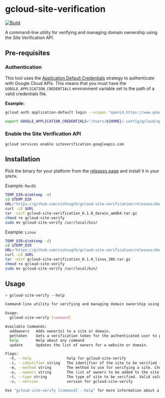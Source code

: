 # gcloud-site-verification

[![Build](https://github.com/vishnugth/gcloud-site-verification/actions/workflows/release.yml/badge.svg)](https://github.com/vishnugth/gcloud-site-verification/actions/workflows/release.yml)

A command-line utility for verifying and managing domain ownership using the Site Verification API.

## Pre-requisites

### Authentication

This tool uses the [Application Default Credentials](https://cloud.google.com/docs/authentication/production) strategy to authenticate with Google Cloud APIs. This means that you must have the `GOOGLE_APPLICATION_CREDENTIALS` environment variable set to the path of a valid credentials file.

**Example:**

```bash
gcloud auth application-default login --scopes "openid,https://www.googleapis.com/auth/userinfo.email,https://www.googleapis.com/auth/cloud-platform,https://www.googleapis.com/auth/sqlservice.login,https://www.googleapis.com/auth/siteverification,https://www.googleapis.com/auth/accounts.reauth"

export GOOGLE_APPLICATION_CREDENTIALS="/Users/${HOME}/.config/gcloud/application_default_credentials.json"
```

### Enable the Site Verification API

```
gcloud services enable siteverification.googleapis.com
```

## Installation

Pick the binary for your platform from the [releases page](https://github.com/vishnugth/gcloud-site-verification/releases/latest) and install it in your `$PATH`.

Example: `MacOS`

```bash
TEMP_DIR=$(mktemp -d)
cd $TEMP_DIR
URL="https://github.com/vishnugth/gcloud-site-verification/releases/download/v0.1.0/gcloud-site-verification_0.1.0_darwin_amd64.tar.gz"
curl -LO $URL
tar -xzvf gcloud-site-verification_0.1.0_darwin_amd64.tar.gz
chmod +x gcloud-site-verify
sudo mv gcloud-site-verify /usr/local/bin/
```

Example: `Linux`

```bash
TEMP_DIR=$(mktemp -d)
cd $TEMP_DIR
URL="https://github.com/vishnugth/gcloud-site-verification/releases/download/v0.1.0/gcloud-site-verification_0.1.0_linux_386.tar.gz"
curl -LO $URL
tar -xzvf gcloud-site-verification_0.1.0_linux_386.tar.gz
chmod +x gcloud-site-verify
sudo mv gcloud-site-verify /usr/local/bin/
```

## Usage

```bash
> gcloud-site-verify --help

Command-line utility for verifying and managing domain ownership using the Site Verification API.

Usage:
  gcloud-site-verify [command]

Available Commands:
  addowners   Adds owner(s) to a site or domain.
  gettoken    Gets a verification token for the authenticated user to place on a website or domain.
  help        Help about any command
  update      Updates the list of owners for a website or domain.

Flags:
  -h, --help                help for gcloud-site-verify
  -i, --identifier string   The identifier of the site to be verified (e.g. http://www.example.com/, https://www.example.com/, dns://example.com).
  -m, --method string       The method to use for verifying a site. Check here for a list of valid methods: https://developers.google.com/site-verification/v1/getting_started#tokens (default "DNS_TXT")
  -o, --owners string       The list of owners to be added to the site. Separate multiple owners with a comma (e.g. foo@example.com,bar@example.com)
  -t, --type string         The type of site to be verified. Valid values are ANDROID_APP, INET_DOMAIN or SITE. (default "INET_DOMAIN")
  -v, --version             version for gcloud-site-verify

Use "gcloud-site-verify [command] --help" for more information about a command.
```